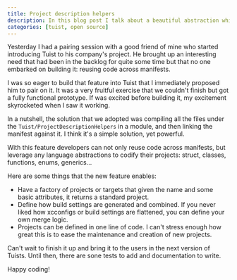 ```yaml
---
title: Project description helpers
description: In this blog post I talk about a beautiful abstraction which Alex and I came up with to push Tuist's awesomeness even further.
categories: [tuist, open source]
---
```


Yesterday I had a pairing session with a good friend of mine who started introducing Tuist to his company's project. He brought up an interesting need that had been in the backlog for quite some time but that no one embarked on building it: reusing code across manifests.

I was so eager to build that feature into Tuist that I immediately proposed him to pair on it. It was a very fruitful exercise that we couldn't finish but got a fully functional prototype. If was excited before building it, my excitement skyrocketed when I saw it working.

In a nutshell, the solution that we adopted was compiling all the files under the `Tuist/ProjectDescriptionHelpers` in a module, and then linking the manifest against it. I think it's a simple solution, yet powerful.

With this feature developers can not only reuse code across manifests, but leverage any language abstractions to codify their projects: struct, classes, functions, enums, generics...

Here are some things that the new feature enables:

- Have a factory of projects or targets that given the name and some basic attributes, it returns a standard project.
- Define how build settings are generated and combined. If you never liked how xcconfigs or build settings are flattened, you can define your own merge logic.
- Projects can be defined in one line of code. I can't stress enough how great this is to ease the maintenance and creation of new projects.

Can't wait to finish it up and bring it to the users in the next version of Tuists. Until then, there are sone tests to add and documentation to write.

Happy coding!
